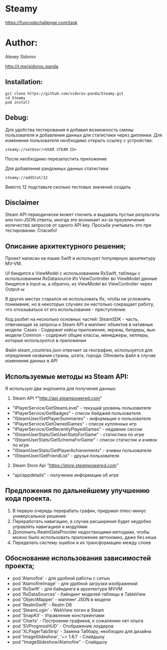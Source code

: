 # Steamy
https://funcodechallenge.com/task

# Author:

Alexey Sidorov

http://t.me/sidorov_panda


Installation:
-----------
```
git clone https://github.com/sidorov-panda/Steamy.git
cd Steamy
pod install
```
Debug:
-----------
Для удобства тестирования я добавил возможность смены пользователя и добавления данных для статистики через диплинки:
Для изменения пользователя необходимо открыть ссылку с устройства:
```
steamy://setUser/<USER STEAM ID>
```
После необходимо перезапустить приложение

Для добавления рандомных данных статистики:
```
steamy://addStat/12
```
Вместо 12 подставьте сколько тестовых значений создать

Disclaimer
-----------
Steam API периодически может глючить и выдавать пустые результаты или non-JSON ответы, иногда это возникает из-за преувличения количества запросов от одного API key.
Просьба учитывать это при тестировании. Спасибо!

Описание архитектурного решения;
-----------
Проект написан на языке Swift и использует популярную архитектуру MV-VM.

UI биндится к ViewModel c использованием RxSwift, таблицы с использованием RxDatasource
Из ViewController во ViewModel данные биндятся в Input-ы,
а обратно, из ViewModel во ViewController через Output-ы

В других местах старался не использовать Rx, чтобы не усложнять понимание, но в некоторых случаях он настолько сокращает работу, что отказываться от его использования - преступление.

Код разбит на несколько основных частей:
SteamSDK - часть, отвечающая за запросы к Steam API и маппинг объектов в нативные модели.
Cases - Содержит кейсы приложения, экраны, билдеры, вью модели
Common - содержит общие классы, менеджеры, хелперы, которые используются в приложении


Файл steam_countries.json отвечает за географию, используется для опредления названия страны, штата, города.
Обновить файл в случае изменения данных в API

Используемые методы из Steam API:
-----------
Я использую два эндпоинта для получения данных:
1. Steam API *"http://api.steampowered.com"
  * "IPlayerService/GetSteamLevel" - текущий уровень пользователя
  * "IPlayerService/GetBadges" - список бейджей пользователя
  * "ISteamUser/GetPlayerSummaries" - информация о пользователе
  * "IPlayerService/GetOwnedGames" - список купленных игр
  * "IPlayerService/GetRecentlyPlayedGames" - недавние сессии
  * "ISteamUserStats/GetUserStatsForGame" - статистика по игре
  * "ISteamUserStats/GetSchemaForGame" - список статистик и ачивок по игре
  * "ISteamUserStats/GetPlayerAchievements" - ачивки пользователя
  * "ISteamUser/GetFriendList" - друзья пользователя

2. Steam Store Api *"https://store.steampowered.com"*
  * "api/appdetails" - получение информации об игре

Предложения по дальнейшему улучшению кода проекта.
-----------
1. В первую очередь перерабать график, придумал плюс-минус универсальное решение
2. Переработать навигацию, в случае расширения будет неудобно управлять навигацией и модулями
3. Дополнить RealmDataProvider недостающими методами, чтобы можно было использовать приложение автономно, даже без кеша
4. Переделать систему ошибок и их трансформацию между слоев

Обоснование использования зависимостей проекта;
-----------
* pod 'Alamofire' - для удобной работы с сетью
* pod 'AlamofireImage' - для удобной загрузки изображений
* pod 'RxSwift' - для байндинга в архитектуре MVVM
* pod 'RxDataSources' - байндинг моделей таблицы в TableView
* pod 'ObjectMapper' - маппинг JSON в модели
* pod 'RealmSwift' - Realm DB
* pod 'SteamLogin' - WebView логин в Steam
* pod 'SnapKit' - Управление констрейнтами
* pod 'Charts' - Построение графиков, к сожалению нет опыта
* pod 'SVProgressHUD' - Отображение лоудеров
* pod 'XLPagerTabStrip' - Замена Таббару, необходио для дизайна
* pod 'ImageSlideshow', '~> 1.8.1' - Слайдшоу
* pod "ImageSlideshow/Alamofire" - Слайдшоу
